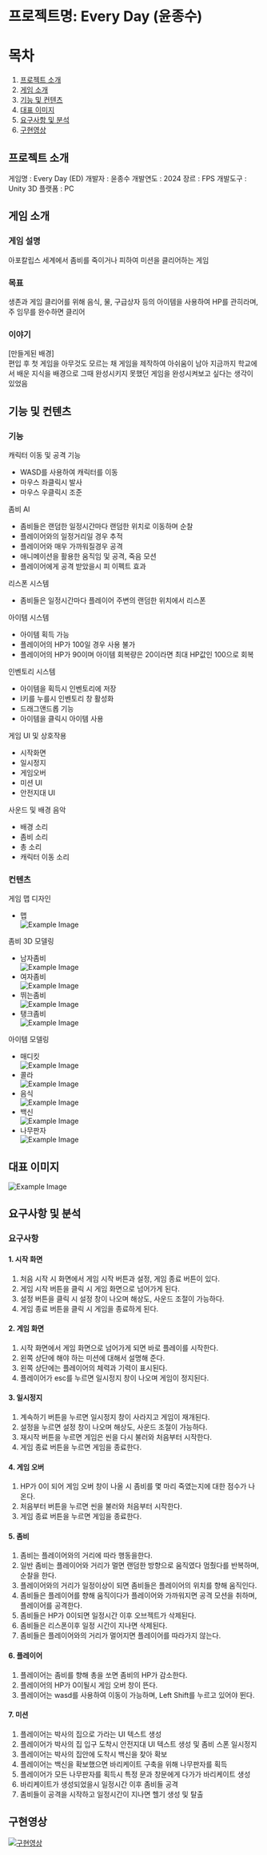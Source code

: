 # 프로젝트명: Every Day (윤종수)

# 목차
1. [프로젝트 소개](#프로젝트-소개)
2. [게임 소개](#게임-소개)
3. [기능 및 컨텐츠](#기능-및-컨텐츠)
4. [대표 이미지](#대표-이미지)
5. [요구사항 및 분석](#요구사항-및-분석)
6. [구현영상](#구현영상)

## 프로젝트 소개
게임명 : Every Day (ED)
개발자 : 윤종수
개발연도 : 2024
장르 : FPS
개발도구 : Unity 3D
플랫폼 : PC

## 게임 소개

### 게임 설명
아포칼립스 세계에서 좀비를 죽이거나 피하여 미션을 클리어하는 게임

### 목표
생존과 게임 클리어를 위해 음식, 물, 구급상자 등의 아이템을 사용하여 HP를 관히라며, 주 임무를 완수하면 클리어

### 이야기
[만들게된 배경]  
편입 후 첫 게임을 아무것도 모르는 채 게임을 제작하여 아쉬움이 남아 지금까지 학교에서 배운 지식을 배경으로 그때 완성시키지 못했던 게임을 완성시켜보고 싶다는 생각이 있었음   

## 기능 및 컨텐츠
### 기능
캐릭터 이동 및 공격 기능  
- WASD를 사용하여 캐릭터를 이동
- 마우스 좌클릭시 발사  
- 마우스 우클릭시 조준

좀비 AI  
- 좀비들은 랜덤한 일정시간마다 랜덤한 위치로 이동하며 순찰
- 플레이어와의 일정거리일 경우 추적
- 플레이어와 매우 가까워질경우 공격
- 애니메이션을 활용한 움직임 및 공격, 죽음 모션
- 플레이어에게 공격 받았을시 피 이펙트 효과

리스폰 시스템  
- 좀비들은 일정시간마다 플레이어 주변의 랜덤한 위치에서 리스폰

아이템 시스템  
- 아이템 획득 가능
- 플레이어의 HP가 100일 경우 사용 불가
- 플레이어의 HP가 90이며 아이템 회복량은 20이라면 최대 HP값인 100으로 회복

인벤토리 시스템  
- 아이템을 획득시 인벤토리에 저장
- I키를 누를시 인벤토리 창 활성화
- 드래그앤드롭 기능
- 아이템을 클릭시 아이템 사용

게임 UI 및 상호작용  
- 시작화면
- 일시정지
- 게임오버
- 미션 UI
- 안전지대 UI

사운드 및 배경 음악  
- 배경 소리
- 좀비 소리
- 총 소리
- 캐릭터 이동 소리

### 컨텐츠
게임 맵 디자인  
- 맵  
![Example Image](맵.png)  

좀비 3D 모델링  
- 남자좀비  
![Example Image](남자좀비.png)  
- 여자좀비  
![Example Image](여자좀비.PNG)  
- 뛰는좀비  
![Example Image](뛰는좀비.png)  
- 탱크좀비  
![Example Image](탱크좀비.png)  

아이템 모델링  
- 매디킷  
![Example Image](매디킷.png)  
- 콜라  
![Example Image](콜라.png)  
- 음식  
![Example Image](음식.png)  
- 백신  
![Example Image](백신.png)  
- 나무판자  
![Example Image](나무판자.png)  

## 대표 이미지
![Example Image](Image.png)

## 요구사항 및 분석
### 요구사항
#### 1. 시작 화면
1. 처음 시작 시 화면에서 게임 시작 버튼과 설정, 게임 종료 버튼이 있다.
2. 게임 시작 버튼을 클릭 시 게임 화면으로 넘어가게 된다.
3. 설정 버튼을 클릭 시 설정 창이 나오며 해상도, 사운드 조절이 가능하다.
4. 게임 종료 버튼을 클릭 시 게임을 종료하게 된다.
#### 2. 게임 화면
1. 시작 화면에서 게임 화면으로 넘어가게 되면 바로 플레이를 시작한다.
2. 왼쪽 상단에 해야 하는 미션에 대해서 설명해 준다.
3. 왼쪽 상단에는 플레이어의 체력과 기력이 표시된다.
4. 플레이어가 esc를 누르면 일시정지 창이 나오며 게임이 정지된다.
#### 3. 일시정지
1. 계속하기 버튼을 누르면 일시정지 창이 사라지고 게임이 재개된다.
2. 설정을 누르면 설정 창이 나오며 해상도, 사운드 조절이 가능하다.
3. 재시작 버튼을 누르면 게임은 씬을 다시 불러와 처음부터 시작한다.
4. 게임 종료 버튼을 누르면 게임을 종료한다.
#### 4. 게임 오버
1. HP가 0이 되어 게임 오버 창이 나올 시 좀비를 몇 마리 죽였는지에 대한 점수가 나온다.
2. 처음부터 버튼을 누르면 씬을 불러와 처음부터 시작한다.
3. 게임 종료 버튼을 누르면 게임을 종료한다.
#### 5. 좀비
1. 좀비는 플레이어와의 거리에 따라 행동을한다.
2. 일반 좀비는 플레이어와 거리가 멀면 랜덤한 방향으로 움직였다 멈췄다를 반복하며, 순찰을 한다.
3. 플레이어와의 거리가 일정이상이 되면 좀비들은 플레이어의 위치를 향해 움직인다.
4. 좀비들은 플레이어를 향해 움직이다가 플레이어와 가까워지면 공격 모션을 취하며, 플레이어를 공격한다.
5. 좀비들은 HP가 0이되면 일정시간 이후 오브젝트가 삭제된다.
6. 좀비들은 리스폰이후 일정 시간이 지나면 삭제된다.
7. 좀비들은 플레이어와의 거리가 멀어지면 플레이어를 따라가지 않는다.
#### 6. 플레이어
1. 플레이어는 좀비를 향해 총을 쏘면 좀비의 HP가 감소한다.
2. 플레이어의 HP가 0이될시 게임 오버 창이 뜬다.
3. 플레이어는 wasd를 사용하여 이동이 가능하며, Left Shift를 누르고 있어야 뛴다.
#### 7. 미션
1. 플레이어는 박사의 집으로 가라는 UI 텍스트 생성
2. 플레이어가 박사의 집 입구 도착시 안전지대 UI 텍스트 생성 및 좀비 스폰 일시정지
3. 플레이어는 박사의 집안에 도착시 백신을 찾아 확보
4. 플레이어는 백신을 확보했으면 바리케이트 구축을 위해 나무판자를 획득
5. 플레이어가 모든 나무판자를 획득시 특정 문과 창문에게 다가가 바리케이트 생성
6. 바리케이트가 생성되었을시 일정시간 이후 좀비들 공격
7. 좀비들이 공격을 시작하고 일정시간이 지나면 헬기 생성 및 탈출

## 구현영상
[![구현영상](Image.png)](https://youtu.be/b6163BGbsbA)
